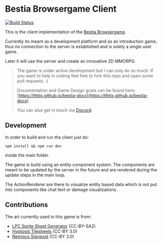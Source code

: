 # Bestia Browsergame Client

[![Build Status](https://travis-ci.org/tfelix/bestia-client.svg?branch=master)](https://travis-ci.org/tfelix/bestia-client)

This is the client implementation of the [Bestia Browsergame](https://bestia-game.net).

Currently its meant as a development platform and as an introduction game, thus no connection to the server is established and is solely a single user game.

Later it will use the server and create an innovative 2D MMORPG.

> The game is under active development but I can only do so much. If you want to help in coding feel free to fork this repo and open some pull requests. :)
> 
> Documentation and Game Design goals can be found here: [https://tfelix.github.io/bestia-docs](https://tfelix.github.io/bestia-docs)
>
> You can also get in touch via [Discord](https://discord.gg/zZW8M2S). 

## Development

In order to build and run the client just do:

```
npm install && npm run dev
```

inside the main folder.

The game is build using an entity component system. The components are meant to be updated by the server in the future and are rendered during the update steps in the main loop.

The ActionRenderer are there to visualize entity based data which is not put into components like chat text or damage visualizations.

## Contributions

The art currently used in this game is from:

* [LPC Sprite Sheet Generator](http://gaurav.munjal.us/Universal-LPC-Spritesheet-Character-Generator/) (CC-BY-SA2)
* [Hyptosis Tilesheets](https://opengameart.org/content/lots-of-hyptosis-tiles-organized) (CC-BY 3.0)
* [Nemisys Signpost](https://opengameart.org/users/nemisys) (CC-BY 3.0)
